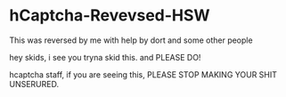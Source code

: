 # hCaptcha-Revevsed-HSW
This was reversed by me with help by dort and some other people



hey skids, i see you tryna skid this. and PLEASE DO!


hcaptcha staff, if you are seeing this, PLEASE STOP MAKING YOUR SHIT UNSERURED.
